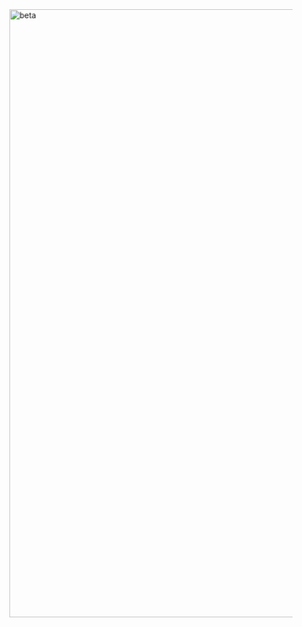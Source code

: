 <img width="1920" height="1080" alt="beta" src="https://github.com/user-attachments/assets/662e7ca4-6419-4703-ac88-feb419cf5563" />
